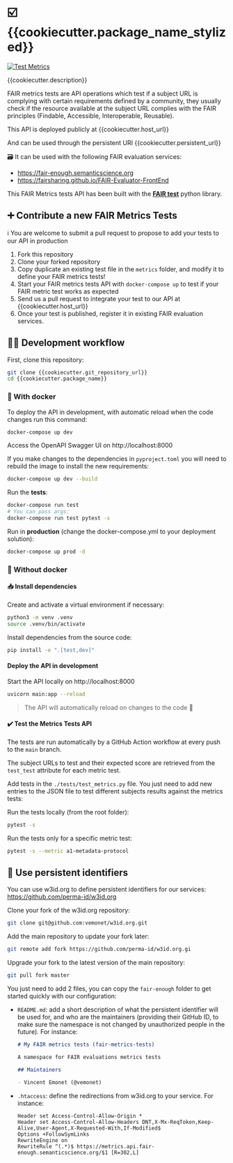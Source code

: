 # ☑️ {{cookiecutter.package_name_stylized}}

[![Test Metrics]({{cookiecutter.git_repository_url}}/actions/workflows/test.yml/badge.svg)]({{cookiecutter.git_repository_url}}/actions/workflows/test.yml)

{{cookiecutter.description}}

FAIR metrics tests are API operations which test if a subject URL is complying with certain requirements defined by a community, they usually check if the resource available at the subject URL complies with the FAIR principles (Findable, Accessible, Interoperable, Reusable).

This API is deployed publicly at {{cookiecutter.host_url}}

And can be used through the persistent URI {{cookiecutter.persistent_url}}

🗃️ It can be used with the following FAIR evaluation services:

* https://fair-enough.semanticscience.org
* https://fairsharing.github.io/FAIR-Evaluator-FrontEnd

This FAIR Metrics tests API has been built with the [**FAIR test**](https://maastrichtu-ids.github.io/fair-test/) python library.

## ➕ Contribute a new FAIR Metrics Tests

ℹ️ You are welcome to submit a pull request to propose to add your tests to our API in production

1. Fork this repository
1. Clone your forked repository
2. Copy duplicate an existing test file in the `metrics` folder,  and modify it to define your FAIR metrics tests!
3. Start your FAIR metrics tests API with `docker-compose up` to test if your FAIR metric test works as expected
3. Send us a pull request to integrate your test to our API at {{cookiecutter.host_url}}
3. Once your test is published, register it in existing FAIR evaluation services.

## 🧑‍💻 Development workflow

First, clone this repository:

```bash
git clone {{cookiecutter.git_repository_url}}
cd {{cookiecutter.package_name}}
```

### 🐳 With docker

To deploy the API in development, with automatic reload when the code changes run this command:

```bash
docker-compose up dev
```

Access the OpenAPI Swagger UI on http://localhost:8000

If you make changes to the dependencies in `pyproject.toml` you will need to rebuild the image to install the new requirements:

```bash
docker-compose up dev --build
```

Run the **tests**:

```bash
docker-compose run test
# You can pass args:
docker-compose run test pytest -s
```

Run in **production** (change the docker-compose.yml to your deployment solution):

```bash
docker-compose up prod -d
```

### 🐍 Without docker

#### 📥️ Install dependencies

Create and activate a virtual environment if necessary:

```bash
python3 -m venv .venv
source .venv/bin/activate
```

Install dependencies from the source code:

```bash
pip install -e ".[test,dev]"
```

#### Deploy the API in development

Start the API locally on http://localhost:8000

```bash
uvicorn main:app --reload
```

> The API will automatically reload on changes to the code 🔄

#### ✔️ Test the Metrics Tests API

The tests are run automatically by a GitHub Action workflow at every push to the `main` branch.

The subject URLs to test and their expected score are retrieved from the `test_test` attribute for each metric test.

Add tests in the `./tests/test_metrics.py` file. You just need to add new entries to the JSON file to test different subjects results against the metrics tests:

Run the tests locally (from the root folder):

```bash
pytest -s
```

Run the tests only for a specific metric test:

```bash
pytest -s --metric a1-metadata-protocol
```


## 🔗 Use persistent identifiers

You can use w3id.org to define persistent identifiers for our services: https://github.com/perma-id/w3id.org

Clone your fork of the w3id.org repository:

```bash
git clone git@github.com:vemonet/w3id.org.git
```

Add the main repository to update your fork later:

```bash
git remote add fork https://github.com/perma-id/w3id.org.gi
```

Upgrade your fork to the latest version of the main repository:

```bash
git pull fork master
```

You just need to add 2 files, you can copy the `fair-enough` folder to get started quickly with our configuration:

* `README.md`: add a short description of what the persistent identifier will be used for, and who are the maintainers (providing their GitHub ID, to make sure the namespace is not changed by unauthorized people in the future). For instance:

  ```markdown
  # My FAIR metrics tests (fair-metrics-tests)
  
  A namespace for FAIR evaluations metrics tests
  
  ## Maintainers
  
  - Vincent Emonet (@vemonet)
  ```

* `.htaccess`: define the redirections from w3id.org to your service. For instance:

  ```htaccess
  Header set Access-Control-Allow-Origin *
  Header set Access-Control-Allow-Headers DNT,X-Mx-ReqToken,Keep-Alive,User-Agent,X-Requested-With,If-Modified$
  Options +FollowSymLinks
  RewriteEngine on
  RewriteRule ^(.*)$ https://metrics.api.fair-enough.semanticscience.org/$1 [R=302,L]
  ```

  



